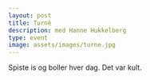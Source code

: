 ```yaml
---
layout: post
title: Turné
description: med Hanne Hukkelberg
type: event
image: assets/images/turne.jpg
---
```


Spiste is og boller hver dag. Det var kult.

